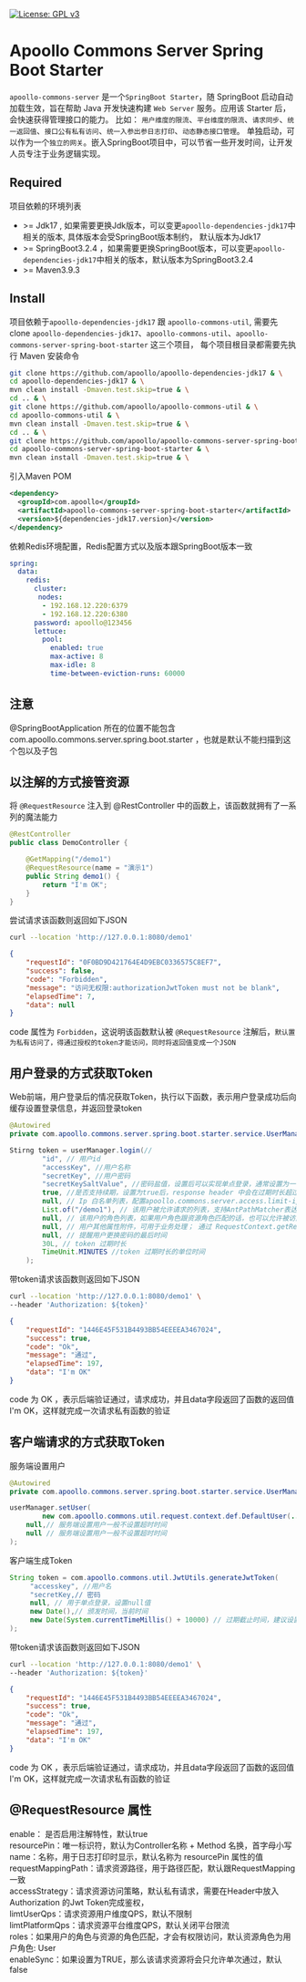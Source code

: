 [![License: GPL v3](https://img.shields.io/badge/License-GPLv3-blue.svg)](https://www.gnu.org/licenses/gpl-3.0)

Apoollo Commons Server Spring Boot Starter
====
`apoollo-commons-server` 是一个`SpringBoot Starter`，随 SpringBoot 启动自动加载生效，旨在帮助 Java 开发快速构建 `Web Server` 服务。应用该 Starter 后，会快速获得管理接口的能力。
比如： `用户维度的限流`、`平台维度的限流`、`请求同步`、`统一返回值`、`接口公有私有访问`、`统一入参出参日志打印`、`动态静态接口管理`。
单独启动，可以作为一个`独立的网关`。嵌入SpringBoot项目中，可以节省一些开发时间，让开发人员专注于业务逻辑实现。

Required
----
项目依赖的环境列表
* \>= Jdk17 , 如果需要更换Jdk版本，可以变更`apoollo-dependencies-jdk17`中相关的版本, 具体版本会受SpringBoot版本制约， 默认版本为Jdk17
* \>= SpringBoot3.2.4 ，如果需要更换SpringBoot版本，可以变更`apoollo-dependencies-jdk17`中相关的版本，默认版本为SpringBoot3.2.4
* \>= Maven3.9.3 

Install
----
项目依赖于`apoollo-dependencies-jdk17` 跟 `apoollo-commons-util`, 需要先 clone `apoollo-dependencies-jdk17`、`apoollo-commons-util`、`apoollo-commons-server-spring-boot-starter` 这三个项目，
每个项目根目录都需要先执行 Maven 安装命令

```Bash
git clone https://github.com/apoollo/apoollo-dependencies-jdk17 & \
cd apoollo-dependencies-jdk17 & \
mvn clean install -Dmaven.test.skip=true & \
cd .. & \
git clone https://github.com/apoollo/apoollo-commons-util & \
cd apoollo-commons-util & \
mvn clean install -Dmaven.test.skip=true & \
cd .. & \
git clone https://github.com/apoollo/apoollo-commons-server-spring-boot-starter & \
cd apoollo-commons-server-spring-boot-starter & \
mvn clean install -Dmaven.test.skip=true & \
```

引入Maven POM
```Xml
<dependency>
  <groupId>com.apoollo</groupId>
  <artifactId>apoollo-commons-server-spring-boot-starter</artifactId>
  <version>${dependencies-jdk17.version}</version>
</dependency>
```
依赖Redis环境配置，Redis配置方式以及版本跟SpringBoot版本一致
```Yaml
spring:
  data:
    redis:
      cluster:
       nodes:
        - 192.168.12.220:6379
        - 192.168.12.220:6380
      password: apoollo@123456
      lettuce:
        pool:
          enabled: true
          max-active: 8
          max-idle: 8
          time-between-eviction-runs: 60000
```
注意
----
@SpringBootApplication 所在的位置不能包含  com.apoollo.commons.server.spring.boot.starter ，也就是默认不能扫描到这个包以及子包

以注解的方式接管资源
----

将 `@RequestResource` 注入到 @RestController 中的函数上，该函数就拥有了一系列的魔法能力
```Java
@RestController
public class DemoController {

	@GetMapping("/demo1")
	@RequestResource(name = "演示1")
	public String demo1() {
		return "I'm OK";
	}
}
```
尝试请求该函数则返回如下JSON

```Bash
curl --location 'http://127.0.0.1:8080/demo1'
```

```JSON
{
    "requestId": "0F0BD9D421764E4D9EBC0336575C8EF7",
    "success": false,
    "code": "Forbidden",
    "message": "访问无权限:authorizationJwtToken must not be blank",
    "elapsedTime": 7,
    "data": null
}
```
code 属性为 `Forbidden`，这说明该函数默认被 `@RequestResource` 注解后，`默认置为私有访问了，得通过授权的token才能访问，同时将返回值变成一个JSON`


用户登录的方式获取Token
----

Web前端，用户登录后的情况获取Token，执行以下函数，表示用户登录成功后向缓存设置登录信息，并返回登录token
```Java
@Autowired
private com.apoollo.commons.server.spring.boot.starter.service.UserManager userManager;

Stirng token = userManager.login(//
		"id", // 用户id
		"accessKey", //用户名称
		"secretKey", //用户密码
		"secretKeySaltValue", //密码盐值，设置后可以实现单点登录，通常设置为一个随机数或者UUID
		true, //是否支持续期，设置为true后，response header 中会在过期时长超过3/2的时候返回 x-renewal-authorization 字段，来替换旧的Token，前端可以替换使用
		null, // Ip 白名单列表，配置apoollo.commons.server.access.limit-ip.enable=true 后才生效
		List.of("/demo1"), // 该用户被允许请求的列表，支持AntPathMatcher表达式 /**,/abc/* 等
		null, // 该用户的角色列表，如果用户角色跟资源角色匹配的话，也可以允许被访问，资源角色指的是 @RequestResource roles 属性
		null, // 用户其他属性附件，可用于业务处理； 通过 RequestContext.getRequired(); 来获取上下文信息
		null, // 提醒用户更换密码的最后时间
		30L, // token 过期时长
		TimeUnit.MINUTES //token 过期时长的单位时间
	);
```
带token请求该函数则返回如下JSON
```Bash
curl --location 'http://127.0.0.1:8080/demo1' \
--header 'Authorization: ${token}'
```
```JSON
{
    "requestId": "1446E45F531B4493BB54EEEEA3467024",
    "success": true,
    "code": "Ok",
    "message": "通过",
    "elapsedTime": 197,
    "data": "I'm OK"
}
```
code 为 OK ，表示后端验证通过，请求成功，并且data字段返回了函数的返回值I'm OK，这样就完成一次请求私有函数的验证

客户端请求的方式获取Token
----

服务端设置用户
```Java
@Autowired
private com.apoollo.commons.server.spring.boot.starter.service.UserManager userManager;

userManager.setUser(
        new com.apoollo.commons.util.request.context.def.DefaultUser(...), 按照User参数设置
	null,// 服务端设置用户一般不设置超时时间
	null // 服务端设置用户一般不设置超时时间
);
```

客户端生成Token
```Java
String token = com.apoollo.commons.util.JwtUtils.generateJwtToken(
	 "accesskey", //用户名
 	 "secretKey,// 密码
	 null, // 用于单点登录，设置null值
	 new Date(),// 颁发时间，当前时间
	 new Date(System.currentTimeMillis() + 10000) // 过期截止时间，建议设置10s左右
);
```
带token请求该函数则返回如下JSON
```Bash
curl --location 'http://127.0.0.1:8080/demo1' \
--header 'Authorization: ${token}'
```
```JSON
{
    "requestId": "1446E45F531B4493BB54EEEEA3467024",
    "success": true,
    "code": "Ok",
    "message": "通过",
    "elapsedTime": 197,
    "data": "I'm OK"
}
```
code 为 OK ，表示后端验证通过，请求成功，并且data字段返回了函数的返回值I'm OK，这样就完成一次请求私有函数的验证

@RequestResource 属性
----
enable： 是否启用注解特性，默认true </br>
resourcePin：唯一标识符，默认为Controller名称 + Method 名换，首字母小写 </br>
name：名称，用于日志打印时显示，默认名称为 resourcePin 属性的值 </br>
requestMappingPath：请求资源路径，用于路径匹配，默认跟RequestMapping一致 </br>
accessStrategy：请求资源访问策略，默认私有请求，需要在Header中放入 Authorization 的Jwt Token完成鉴权，</br>
limtUserQps：请求资源用户维度QPS，默认不限制</br>
limtPlatformQps：请求资源平台维度QPS，默认关闭平台限流</br>
roles：如果用户的角色与资源的角色匹配，才会有权限访问，默认资源角色为用户角色: User</br>
enableSync：如果设置为TRUE，那么该请求资源将会只允许单次通过，默认false</br>



